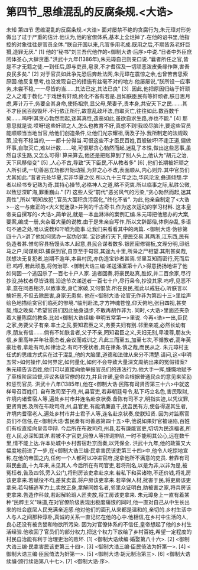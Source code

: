 # 第四节_思维混乱的反腐条规.<大诰>

未知
第四节
思维混乱的反腐条规.<大诰>
面对屡禁不绝的贪腐行为,朱元璋对形势做出了过于严重的估计.他认为,他的官僚体系,基本上全烂掉了.在他的诏书里,他指控的对象往往是官员全体.“朕自开国以来,凡官多用老成.既用之后,不期皆系老奸巨猾,造罪无厌."
[1]
他的“秘书"刘三吾代他作的<御制大诰·后序>中说.“日者中外臣庶罔体圣心,大肆贪墨."洪武十九年(1386年),朱元璋自己则亲口说.“曩者所任之官,皆是不才无籍之徒.一到任后,即与吏员,皂隶,不才耆宿及一切顽恶泼皮夤缘作弊,害吾良民多矣."
[2]
对于官员如此争先恐后奔赴法网,朱元璋在震惊之余,也曾苦苦思索原因.他反复思考,也没发现自己的措施有丝毫不对的地方.他屡屡说,“朕所设一应事务,未尝不稳,一一尽皆的当......其法已定,其法已良"
[3]
.因此,他把原因归结于奸顽之人之难于教化.“于戏世有奸顽,终化不省有若是.且如朕臣民有等奸顽者,朕日思月虑,筹计万千,务要全其身命,使扬祖宗,显父母,荣妻子,贵本身,共安天下之民.......其不才臣民百般毁坏.不行依正所行,故意乱政坏法,自取灭亡,往往如此.数百数千矣.......呜呼!其贪心勃然而起,迷其真性,造恶如此,虽欲自求生路,亦也不能."
[4]
那意思就是说.哎呀!这些奸顽之人,怎么也教育不好,真想不到!我绞尽脑汁,要这些官员能顺顺当当地当官,给他们创造条件,让他们光宗耀祖,荫及子孙.我所制定的法规政策,没有不稳当的,一一都十分得当.可恨这些不才臣民百姓,百般破坏!不走正道,偏做坏事,自取灭亡,难以计数.......唉,可恨那贪心勃然而起,迷乱了本性,做出这些恶事,虽然自求生路,又怎么可得!
算来算去,他还是把账算到了别人头上,他认为“胡元之治,天下风移俗变"
[5]
,人心不古,导致“天下臣民,不从教者多"
[6]
,他们长期被奸顽之人所引诱,一切善恶立场都开始动摇,为非之心不改,表面顺从,内心则异.其中官员们尤其如此.“昔者元处华夏,实非华夏之仪.所以九十三年之治,华风沦没,彝道倾颓.学者以经书专记熟为奇.其持心操节,必格神人之道,略不究衷.所以临事之际,私胜公微,以致愆深旷海,罪重巍山."
[7]
这些人受“前代"恶劣风气的污染,“贪心勃然而起,迷其真性",所以“明知故犯",官员大面积贪污腐化,“终化不省".
为此,他亲自制定了<大诰>--这一与雍正的<大义觉迷录>并列的千古奇书,作为这次运动的学习材料.
这本皇帝亲自撰写的<大诰>,简单说,就是一本血淋淋的案例汇编.朱元璋把他惩办的大案,要案,编成一册,夹杂着大量的说教.由于是朱亲自写作,所以文辞鄙俗,体例杂乱,多语句不通之处,唯以说教和吓唬为能事.让我们来看看其中的两篇.
<御制大诰·伪钞第四十八>讲了他如何惩办一起伪钞案.
宝钞通行天下,便民交易.其两浙,江东西,民有伪造者甚.惟句容县杨馒头本人起意,县民合谋者数多.银匠密修锡板,文理分明,印纸马之户,同谋刷印.捕获到官,自京至于句容,其途九十里,所枭之尸相望.其刑甚矣哉,朕想决无复犯者,岂期不逾年,本县村民,亦伪造宝钞者甚焉.邻里互知而密行,死而后已.呜呼,若此顽愚,将何治耶.
<御制大诰三编·递送潘富第十八>得意扬扬地讲了他如何因一个逃囚杀了一百七十户人家.
追者回奏,将豪民赵真,胜奴,并二百余家,尽行抄没,持杖者尽皆诛戮.沿途节次递送者一百七十户,尽行枭令,抄没其家.呜呼,见恶不拿,意在同恶相济,以致事发,身亡家破,又何恨欤.所在良民,推此以戒狂心,听朕言以擒奸恶,不但去除民害,身家无患矣.
他在<御制大诰·论官无作非为第四十三>里绘声绘色地描绘贪官们临死的惨境.“临刑赴法,才方神魂苍惶,仰天俯地,张目四视,甚矣哉,悔之晚矣."希望官员们因此抽身退步,不敢再胡作非为.
同时,<大诰>里面还夹杂着大量陈腐的教条.比如<御制大诰续编·申明五常第一>里说.
今再<诰>一出,臣民之家,务要父子有亲.率土之民,要知君臣之义,务要夫妇有别.邻里亲戚,必然长幼有序,朋友有信.......倘有不如朕言者,父子不亲,罔知君臣之义,夫妇无别,卑凌尊,朋友失信,乡里高年并年壮豪杰者,会议而戒训之.凡此三而至五,加至七次,不循教者,高年英豪壮者,拿赴有司,如律治之.有司不受状者,具在律条.慎之哉,而民从之.
朱元璋村主任式的思维方式实在过于混乱,他的大脑里,道德和法律从来分不清楚.请问,这<申明五常>如何操作,如何界定,如何量化,如何不会导致大量深文周纳出来的冤假错案?
朱元璋告诉百姓,他们可以直接向他举报官员们的违法行为.他大手一挥,慷慨地赋予了草根阶层监督,评议各级官僚的权力,并且许诺,皇帝会根据普通民众的意见来奖励和惩罚官员.
洪武十八年(1385年),他在<御制大诰·民陈有司贤否第三十六>中就这样号召百姓们.
自布政司至于府,州,县官吏,若非朝廷号令,私下巧立名色,害民取财,许境内诸耆宿人等,遍处乡村市井连名赴京状奏.备陈有司不才,明指实迹,以凭议罪,更贤育民.及所在布政司府,州,县官吏,有能清廉直干,抚吾民有方,使各得遂其生者,许境内耆宿老人,遍处乡村市井士君子人等,连名赴京状奏,使朕知贤.
因为对监察官员们不信任,在<御制大诰·耆民奏有司善恶第四十五>中,他说如果好官被诬陷,百姓们有权直接向皇帝申辩.
今后所在布政司府,州县,若有廉能官吏,切切为民造福者,所在人民,必深知其详.若被不才官吏,同僚人等捏词排陷,一时不能明其公心,远在数千里,情不能上达.许本处城中乡村耆宿赴京面奏,以凭保全.
洪武十九年,他的政策又大幅度地前进了一步,在<御制大诰三编·民拿害民该吏第三十四>中,他令人吃惊地宣称,在他的帝国之内,任何一个人都可以冲进官府,捉拿他所不满意的吏员.
若靠有司辩民曲直,十九年来,未见其人.今后所在有司官吏,若将刑名,以是为非,以非为是,被冤枉者,告及四邻,旁入公门,将刑房该吏拿赴京来.若私下和买诸物,不还价钱,将礼房该吏拿来.若赋役不均,差贫卖富,将户房该吏拿来.若举保人材,扰害于民,将吏房该吏拿来.若勾捕逃军力士,卖放正身,拿解同姓名者,邻里众证明白,助被害之家,将兵房该吏拿来.告造作科敛,若起解轮班人匠卖放,将工房该吏拿来.
朱元璋身上一直有着某种“民粹主义"味道,在对官僚阶级表现出极度痛恨的同时,他一直对自己从中生长出来的社会底层人民充满亲近感.他对他们的面孔从来都是温和的,亲切的.乡村生活中人与人之间那种淳朴,真诚的关系一直记忆在他的心中.他相信,在乡村中生活的人,良心还没有被贪婪和物欲所污染.
因为对官僚体系的不信任,皇帝想起了他的乡村生活经验.他收回了官员们的部分权力,把这个权力下放给了乡村百姓,希望一定程度的村民自治能有利于治理吏治的败坏.
[1]
<御制大诰续编·婚娶第八十六>.
[2]
<御制大诰三编·民拿害民该吏第三十四>.
[3]
<御制大诰三编·臣民倚法为奸第一>.
[4]
<御制大诰三编·臣民倚法为奸第一>.
[5]
<御制大诰·胡元制治第三>.
[6]
<御制大诰续编·颁行续诰第八十七>.
[7]
<御制大诰·序>.